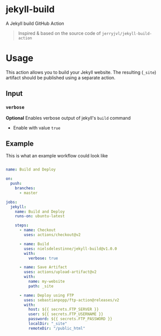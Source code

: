 # jekyll-build
A Jekyll build GitHub Action

> Inspired & based on the source code of `jerryjvl/jekyll-build-action`

# Usage
This action allows you to build your Jekyll website. The resulting (`_site`) artifact should be published using a separate action.

## Input

### `verbose`
**Optional** Enables verbose output of jekyll's `build` command
- Enable with value `true`


## Example
This is what an example workflow could look like
```yaml

name: Build and Deploy

on:
  push:
    branches:
      - master

jobs:
  jekyll:
    name: Build and Deploy
    runs-on: ubuntu-latest

    steps:
      - name: Checkout
        uses: actions/checkout@v2

      - name: Build
        uses: nielsdelestinne/jekyll-build@v1.0.0
        with:
          verbose: true

      - name: Save Artifact
        uses: actions/upload-artifact@v2
        with:
          name: my-website
          path: _site

      - name: Deploy using FTP
        uses: sebastianpopp/ftp-action@releases/v2
        with:
          host: ${{ secrets.FTP_SERVER }}
          user: ${{ secrets.FTP_USERNAME }}
          password: ${{ secrets.FTP_PASSWORD }}
          localDir: "_site"
          remoteDir: "/public_html"
```
